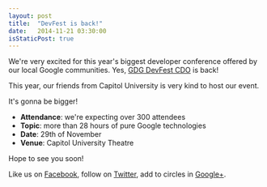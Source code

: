 ```yaml
---
layout: post
title:  "DevFest is back!"
date:   2014-11-21 03:30:00
isStaticPost: true
---
```


We're very excited for this year's biggest developer conference offered by our local Google communities.
Yes, [GDG DevFest CDO](http://devfest.gdgcdo.org/) is back! 

This year, our friends from Capitol University is very kind to host our event.

It's gonna be bigger!

* **Attendance**: we're expecting over 300 attendees
* **Topic**: more than 28 hours of pure Google technologies 
* **Date**: 29th of November
* **Venue**: Capitol University Theatre

Hope to see you soon!

Like us on [Facebook](https://facebook.com/GDGCDO), follow on [Twitter](https://twitter.com/intent/user?screen_name=GDGCDO), add to circles in [Google+](https://plus.google.com/u/0/109777245615877849664/).
